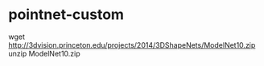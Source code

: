 # pointnet-custom


wget http://3dvision.princeton.edu/projects/2014/3DShapeNets/ModelNet10.zip
unzip ModelNet10.zip